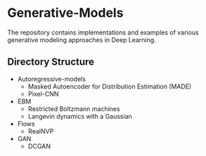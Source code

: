 # Generative-Models

The repository contains implementations and examples of various generative modeling approaches in Deep Learning.

## Directory Structure

* Autoregressive-models
  * Masked Autoencoder for Distribution Estimation (MADE)
  * Pixel-CNN
* EBM
  * Restricted Boltzmann machines
  * Langevin dynamics with a Gaussian
* Flows
  * RealNVP
* GAN
  * DCGAN
